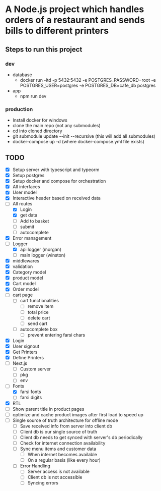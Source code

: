 # A Node.js project which handles orders of a restaurant and sends bills to different printers

## Steps to run this project

### dev

- database
  - docker run -itd -p 5432:5432 -e POSTGRES_PASSWORD=root -e POSTGRES_USER=postgres -e POSTGRES_DB=cafe_db postgres
- app
  - npm run dev

### production

- Install docker for windows
- clone the main repo (not any submodules)
- cd into cloned directory
- git submodule update --init --recursive (this will add all submodules)
- docker-compose up -d (where docker-compose.yml file exists)

## TODO

- [x] Setup server with typescript and typeorm
- [x] Setup postgres
- [x] Setup docker and compose for orchestration
- [x] All interfaces
- [x] User model
- [x] Interactive header based on received data
- [ ] All routes
  - [x] Login
  - [x] get data
  - [ ] Add to basket
  - [ ] submit
  - [ ] autocomplete
- [x] Error management
- [ ] Logger
  - [x] api logger (morgan)
  - [ ] main logger (winston)
- [x] middlewares
- [x] validation
- [x] Category model
- [x] product model
- [x] Cart model
- [x] Order model
- [ ] cart page
  - [ ] cart functionalities
    - [ ] remove item
    - [ ] total price
    - [ ] delete cart
    - [ ] send cart
  - [ ] autocomplete box
    - [ ] prevent entering farsi chars
- [x] Login
- [x] User signout
- [x] Get Printers
- [x] Define Printers
- [ ] Next.js
  - [ ] Custom server
  - [ ] pkg
  - [ ] env
- [ ] Fonts
  - [x] farsi fonts
  - [ ] farsi digits
- [x] RTL
- [ ] Show parent title in product pages
- [ ] optimize and cache product images after first load to speed up
- [ ] Single source of truth architecture for offline mode
  - [ ] Save received info from server into client db
  - [ ] Client db is our single source of truth
  - [ ] Client db needs to get synced with server's db periodically
  - [ ] Check for internet connection availability
  - [ ] Sync menu items and customer data
    - [ ] When internet becomes available
    - [ ] On a regular basis (like every hour)
  - [ ] Error Handling
    - [ ] Server access is not available
    - [ ] Client db is not accessible
    - [ ] Syncing errors
